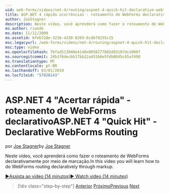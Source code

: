 ```yaml
---
uid: web-forms/videos/net-4/routing/aspnet-4-quick-hit-declarative-webforms-routing
title: ASP.NET 4 rápido ocorrências - roteamento de WebForms declarativo
author: JoeStagner
description: Neste vídeo, você aprenderá como fazer o roteamento de WebForms declarativamente por meio de marcação.
ms.author: riande
ms.date: 11/11/2009
ms.assetid: bfeb728e-3216-4310-8303-6cdb79255c15
msc.legacyurl: /web-forms/videos/net-4/routing/aspnet-4-quick-hit-declarative-webforms-routing
msc.type: video
ms.openlocfilehash: 7bfad513040e4140e0058277002d03107dca990f
ms.sourcegitcommit: 24b1f6decbb17bb22a45166e5fdb0845c65af498
ms.translationtype: MT
ms.contentlocale: pt-BR
ms.lasthandoff: 03/01/2019
ms.locfileid: "57028143"
---
```

<a name="aspnet-4-quick-hit---declarative-webforms-routing"></a><span data-ttu-id="606a1-103">ASP.NET 4 "Acertar rápida" - roteamento de WebForms declarativo</span><span class="sxs-lookup"><span data-stu-id="606a1-103">ASP.NET 4 "Quick Hit" - Declarative WebForms Routing</span></span>
====================
<span data-ttu-id="606a1-104">por [Joe Stagner](https://github.com/JoeStagner)</span><span class="sxs-lookup"><span data-stu-id="606a1-104">by [Joe Stagner](https://github.com/JoeStagner)</span></span>

<span data-ttu-id="606a1-105">Neste vídeo, você aprenderá como fazer o roteamento de WebForms declarativamente por meio de marcação.</span><span class="sxs-lookup"><span data-stu-id="606a1-105">In this video you will learn how to do WebForms routing declaratively through markup.</span></span> 

[<span data-ttu-id="606a1-106">&#9654;Assista ao vídeo (14 minutos)</span><span class="sxs-lookup"><span data-stu-id="606a1-106">&#9654; Watch video (14 minutes)</span></span>](https://channel9.msdn.com/Blogs/ASP-NET-Site-Videos/aspnet-4-quick-hit-declarative-webforms-routing)

> [!div class="step-by-step"]
> <span data-ttu-id="606a1-107">[Anterior](aspnet-4-quick-hit-imperative-webforms-routing.md)
> [Próximo](aspnet-4-quick-hit-outbound-webforms-routing.md)</span><span class="sxs-lookup"><span data-stu-id="606a1-107">[Previous](aspnet-4-quick-hit-imperative-webforms-routing.md)
[Next](aspnet-4-quick-hit-outbound-webforms-routing.md)</span></span>
